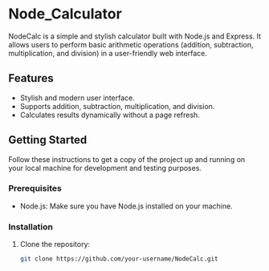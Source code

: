 # Node_Calculator

NodeCalc is a simple and stylish calculator built with Node.js and Express. It allows users to perform basic arithmetic operations (addition, subtraction, multiplication, and division) in a user-friendly web interface.

## Features

- Stylish and modern user interface.
- Supports addition, subtraction, multiplication, and division.
- Calculates results dynamically without a page refresh.

## Getting Started

Follow these instructions to get a copy of the project up and running on your local machine for development and testing purposes.

### Prerequisites

- Node.js: Make sure you have Node.js installed on your machine.

### Installation

1. Clone the repository:

   ```bash
   git clone https://github.com/your-username/NodeCalc.git
